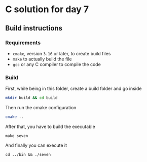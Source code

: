 # C solution for day 7

## Build instructions
### Requirements
- `cmake`, version `3.16` or later, to create build files
- `make` to actually build the file
- `gcc` or any C compiler to compile the code

### Build
First, while being in this folder, create a build folder and go inside
```bash
mkdir build && cd build
```
Then run the cmake configuration
```bash
cmake ..
```
After that, you have to build the executable
```
make seven
```
And finally you can execute it
```
cd ../bin && ./seven
```